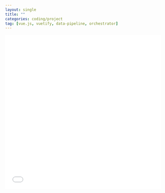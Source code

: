 ```yaml
---
layout: single
title: ""
categories: coding/project
tag: [vue.js, vuetify, data-pipeline, orchestrator]
---
```


<iframe src="/projects/todo_orchestrator/index.html" width="100%" height="500" frameborder="0">
  이 브라우저는 iframe을 지원하지 않습니다.
</iframe>